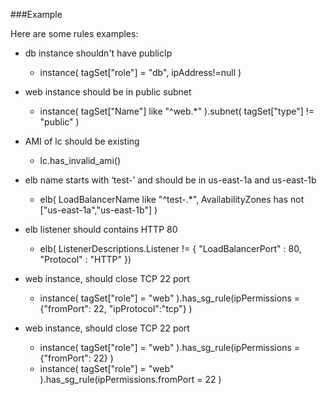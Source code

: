 ###Example

Here are some rules examples:

- db instance shouldn't have publicIp
	- instance( tagSet["role"] = "db", ipAddress!=null )

- web instance should be in public subnet
	- instance( tagSet["Name"] like "^web.*" ).subnet( tagSet["type"] != "public" )

- AMI of lc should be existing
	- lc.has_invalid_ami()

- elb name starts with ‘test-’ and should be in us-east-1a and us-east-1b
	- elb(
        LoadBalancerName like "^test-.*",
        AvailabilityZones has not ["us-east-1a","us-east-1b"]
    )

- elb listener should contains HTTP 80
	- elb( ListenerDescriptions.Listener != { "LoadBalancerPort" : 80, "Protocol" : "HTTP" })

- web instance, should close TCP 22 port
	- instance( tagSet["role"] = "web" ).has_sg_rule(ipPermissions = {"fromPort": 22, "ipProtocol":"tcp"} )

- web instance, should close TCP 22 port
	- instance( tagSet["role"] = "web" ).has_sg_rule(ipPermissions = {"fromPort": 22} )
	- instance( tagSet["role"] = "web" ).has_sg_rule(ipPermissions.fromPort = 22 )